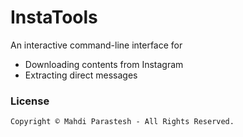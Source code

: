 # InstaTools

An interactive command-line interface for

- Downloading contents from Instagram
- Extracting direct messages

### License

```
Copyright © Mahdi Parastesh - All Rights Reserved.
```
